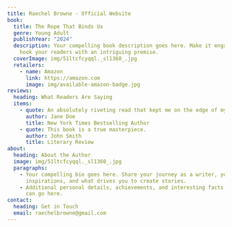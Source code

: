 ```yaml
---
title: Raechel Browne - Official Website
book:
  title: The Rope That Binds Us
  genre: Young Adult
  publishYear: "2024"
  description: Your compelling book description goes here. Make it engaging and
    hook your readers with an intriguing premise.
  coverImage: img/51ltcfcyqql._sl1360_.jpg
  retailers:
    - name: Amazon
      link: https://amazon.com
      image: img/available-amazon-badge.jpg
reviews:
  heading: What Readers Are Saying
  items:
    - quote: An absolutely riveting read that kept me on the edge of my seat.
      author: Jane Doe
      title: New York Times Bestselling Author
    - quote: This book is a true masterpiece.
      author: John Smith
      title: Literary Review
about:
  heading: About the Author
  image: img/51ltcfcyqql._sl1360_.jpg
  paragraphs:
    - Your compelling bio goes here. Share your journey as a writer, your
      inspirations, and what drives you to create stories.
    - Additional personal details, achievements, and interesting facts about you
      can go here.
contact:
  heading: Get in Touch
  email: raechelbrowne@gmail.com
---
```

